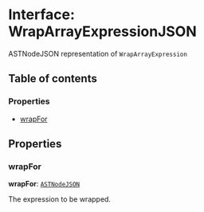 # Interface: WrapArrayExpressionJSON

ASTNodeJSON representation of `WrapArrayExpression`

## Table of contents

### Properties

* [wrapFor](/auto-docs/free-layout-editor/interfaces/WrapArrayExpressionJSON.md#wrapfor)

## Properties

### wrapFor

**wrapFor**: [`ASTNodeJSON`](/auto-docs/free-layout-editor/interfaces/ASTNodeJSON.md)

The expression to be wrapped.
